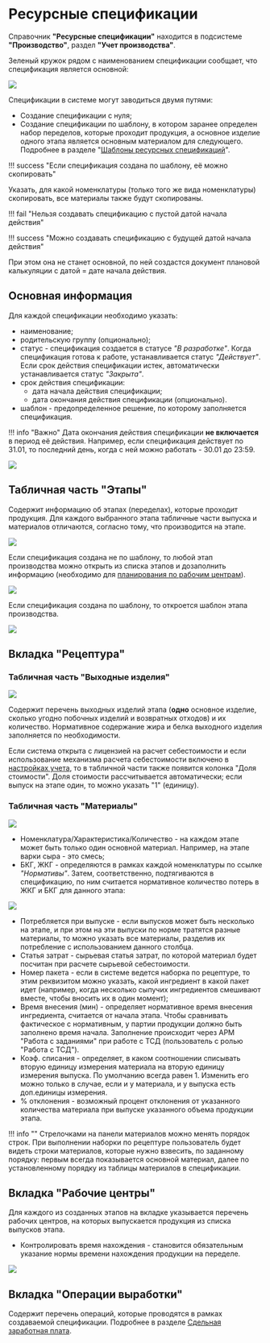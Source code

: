 # Ресурсные спецификации

Справочник **"Ресурсные спецификации"** находится в подсистеме **"Производство"**, раздел **"Учет производства"**.

Зеленый кружок рядом с наименованием спецификации сообщает, что спецификация является основной:

![](ResourceSpecifications.assets/5.png)

Спецификации в системе могут заводиться двумя путями:

- Создание спецификации с нуля;
- Создание спецификации по шаблону, в котором заранее определен набор переделов, которые проходит продукция, а основное изделие одного этапа является основным материалом для следующего. Подробнее в разделе "[Шаблоны ресурсных спецификаций](../TemplateOfResourceSpecifications/TemplateOfResourceSpecifications.md)".

!!! success "Если спецификация создана по шаблону, её можно скопировать"

Указать, для какой номенклатуры (только того же вида номенклатуры) скопировать, все материалы также будут скопированы.

!!! fail "Нельзя создавать спецификацию с пустой датой начала действия"

!!! success "Можно создавать спецификацию с будущей датой начала действия" 

При этом она не станет основной, по ней создастся документ плановой калькуляции с датой = дате начала действия.

## Основная информация

Для каждой спецификации необходимо указать:

- наименование;
- родительскую группу (опционально);
- статус - спецификация создается в статусе *"В разработке"*. Когда спецификация готова к работе, устанавливается статус *"Действует"*. Если срок действия спецификации истек, автоматически устанавливается статус *"Закрыта"*.
- срок действия спецификации:
    - дата начала действия спецификации;
    - дата окончания действия спецификации (опционально). 
- шаблон - предопределенное решение, по которому заполняется спецификация.

!!! info "Важно"
    Дата окончания действия спецификации **не включается** в период её действия. Например, если спецификация действует по 31.01, то последний день, когда с ней можно работать - 30.01 до 23:59.

![](ResourceSpecifications.assets/6.png)

## Табличная часть "Этапы"

Содержит информацию об этапах (переделах), которые проходит продукция. Для каждого выбранного этапа табличные части выпуска и материалов отличаются, согласно тому, что производится на этапе. 

![](ResourceSpecifications.assets/4.png)

Если спецификация создана не по шаблону, то любой этап производства можно открыть из списка этапов и дозаполнить информацию (необходимо для [планирования по рабочим центрам](../../../../../PooperationalPlanning/Handbooks/ResourceSpecification.md)).

![](ResourceSpecifications.assets/image.png)

Если спецификация создана по шаблону, то откроется шаблон этапа производства.

![](ResourceSpecifications.assets/image-1.png)

## Вкладка "Рецептура"
### Табличная часть "Выходные изделия"

![](ResourceSpecifications.assets/image-2.png)

Содержит перечень выходных изделий этапа (**одно** основное изделие, сколько угодно побочных изделий и возвратных отходов) и их количество. Нормативное содержание жира и белка выходного изделия заполняется по необходимости.

Если система открыта с лицензией на расчет себестоимости и если использование механизма расчета себестоимости включено в [настройках учета](../SettingOfAccounting/SettingOfAccounting.md), то в табличной части также появится колонка "Доля стоимости". Доля стоимости рассчитывается автоматически; если выпуск на этапе один, то можно указать "1" (единицу).

### Табличная часть "Материалы"

![](ResourceSpecifications.assets/image-3.png)

- Номенклатура/Характеристика/Количество - на каждом этапе может быть только один основной материал. Например, на этапе варки сыра - это смесь;
- БКГ, ЖКГ - определяются в рамках каждой номенклатуры по ссылке *"Нормативы"*. Затем, соответственно, подтягиваются в спецификацию, по ним считается нормативное количество потерь в ЖКГ и БКГ для данного этапа:

![](ResourceSpecifications.assets/image-4.png)

- Потребляется при выпуске - если выпусков может быть несколько на этапе, и при этом на эти выпуски по норме тратятся разные материалы, то можно указать все материалы, разделив их потребление с использованием данного столбца.
- Статья затрат - сырьевая статья затрат, по которой материал будет посчитан при расчете сырьевой себестоимости.
- Номер пакета - если в системе ведется наборка по рецептуре, то этим реквизитом можно указать, какой ингредиент в какой пакет идет (например, когда несколько сыпучих ингредиентов смешивают вместе, чтобы вносить их в один момент);
- Время внесения (мин) - определяет нормативное время внесения ингредиента, считается от начала этапа. Чтобы сравнивать фактическое с нормативным, у партии продукции должно быть заполнено время начала. Заполнение происходит через АРМ "Работа с заданиями" при работе с ТСД (пользователь с ролью "Работа с ТСД").
- Коэф. списания - определяет, в каком соотношении списывать вторую единицу измерения материала на вторую единицу измерения выпуска. По умолчанию всегда равен 1. Изменить его можно только в случае, если и у материала, и у выпуска есть доп.единицы измерения. 
- % отклонения - возможный процент отклонения от указанного количества материала при выпуске указанного объема продукции этапа.

!!! info ""
    Стрелочками на панели материалов можно менять порядок строк. При выполнении наборки по рецептуре пользователь будет видеть строки материалов, которые нужно взвесить, по заданному порядку: первым всегда показывается основной материал, далее по установленному порядку из таблицы материалов в спецификации.

## Вкладка "Рабочие центры"

Для каждого из созданных этапов на вкладке указывается перечень рабочих центров, на которых выпускается продукция из списка выпусков этапа.

- Контролировать время нахождения - становится обязательным указание нормы времени нахождения продукции на переделе. 

![](ResourceSpecifications.assets/1.gif)

## Вкладка "Операции выработки"

Содержит перечень операций, которые проводятся в рамках создаваемой спецификации. Подробнее в разделе [Сдельная заработная плата](../../../PieceworkAccounting/DataFilling/readme.md).